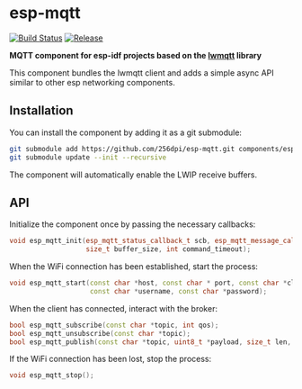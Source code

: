 # esp-mqtt

[![Build Status](https://travis-ci.org/256dpi/esp-mqtt.svg?branch=master)](https://travis-ci.org/256dpi/esp-mqtt)
[![Release](https://img.shields.io/github/release/256dpi/esp-mqtt.svg)](https://github.com/256dpi/esp-mqtt/releases)

**MQTT component for esp-idf projects based on the [lwmqtt](https://github.com/256dpi/lwmqtt) library**

This component bundles the lwmqtt client and adds a simple async API similar to other esp networking components.

## Installation

You can install the component by adding it as a git submodule:

```bash
git submodule add https://github.com/256dpi/esp-mqtt.git components/esp-mqtt
git submodule update --init --recursive
```

The component will automatically enable the LWIP receive buffers. 

## API

Initialize the component once by passing the necessary callbacks:

```c++
void esp_mqtt_init(esp_mqtt_status_callback_t scb, esp_mqtt_message_callback_t mcb,
                   size_t buffer_size, int command_timeout);
```

When the WiFi connection has been established, start the process:

```c++
void esp_mqtt_start(const char *host, const char * port, const char *client_id,
                    const char *username, const char *password);
```

When the client has connected, interact with the broker:

```c++
bool esp_mqtt_subscribe(const char *topic, int qos);
bool esp_mqtt_unsubscribe(const char *topic);
bool esp_mqtt_publish(const char *topic, uint8_t *payload, size_t len, int qos, bool retained);
```

If the WiFi connection has been lost, stop the process:

```c++
void esp_mqtt_stop();
```
